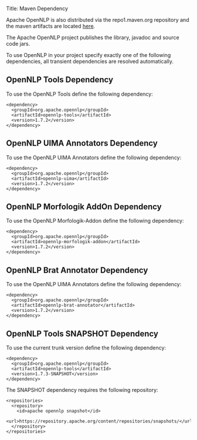 Title: Maven Dependency

Apache OpenNLP is also distributed via the repo1.maven.org repository and
the maven artifacts are located [here](http://repo1.maven.org/maven2/org/apache/opennlp/).

The Apache OpenNLP project publishes the library, javadoc and source code jars.

To use OpenNLP in your project specify exactly one of the following dependencies,
all transient dependencies are resolved automatically.

## OpenNLP Tools Dependency

To use the OpenNLP Tools define the following dependency:


    <dependency>
      <groupId>org.apache.opennlp</groupId>
      <artifactId>opennlp-tools</artifactId>
      <version>1.7.2</version>
    </dependency>


## OpenNLP UIMA Annotators Dependency

To use the OpenNLP UIMA Annotators define the following dependency:

    <dependency>
      <groupId>org.apache.opennlp</groupId>
      <artifactId>opennlp-uima</artifactId>
      <version>1.7.2</version>
    </dependency>

## OpenNLP Morfologik AddOn Dependency

To use the OpenNLP Morfologik-Addon define the following dependency:

    <dependency>
      <groupId>org.apache.opennlp</groupId>
      <artifactId>opennlp-morfologik-addon</artifactId>
      <version>1.7.2</version>
    </dependency>

## OpenNLP Brat Annotator Dependency

To use the OpenNLP UIMA Annotators define the following dependency:

    <dependency>
      <groupId>org.apache.opennlp</groupId>
      <artifactId>opennlp-brat-annotator</artifactId>
      <version>1.7.2</version>
    </dependency>

## OpenNLP Tools SNAPSHOT Dependency

To use the current trunk version define the following dependency:

    <dependency>
      <groupId>org.apache.opennlp</groupId>
      <artifactId>opennlp-tools</artifactId>
      <version>1.7.3-SNAPSHOT</version>
    </dependency>

The SNAPSHOT dependency requires the following repository:

    <repositories>
      <repository>
        <id>apache opennlp snapshot</id>
        <url>https://repository.apache.org/content/repositories/snapshots/</url>
      </repository>
    </repositories>
